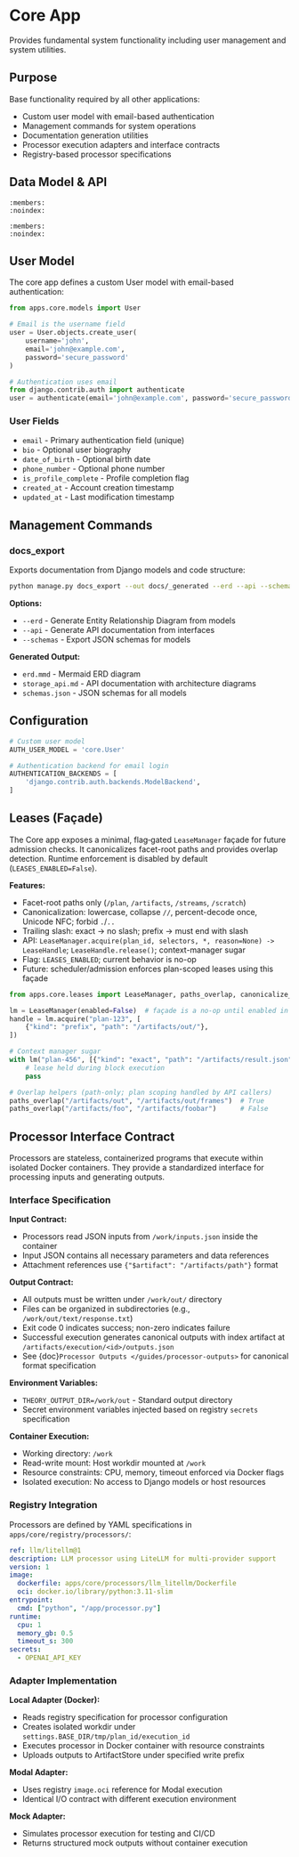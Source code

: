 # Core App

Provides fundamental system functionality including user management and system utilities.

## Purpose  

Base functionality required by all other applications:
- Custom user model with email-based authentication
- Management commands for system operations
- Documentation generation utilities
- Processor execution adapters and interface contracts
- Registry-based processor specifications

## Data Model & API

```{automodule} apps.core.models
:members:
:noindex:
```

```{automodule} apps.core.management.commands.docs_export
:members:
:noindex:
```

## User Model

The core app defines a custom User model with email-based authentication:

```python
from apps.core.models import User

# Email is the username field
user = User.objects.create_user(
    username='john',
    email='john@example.com', 
    password='secure_password'
)

# Authentication uses email
from django.contrib.auth import authenticate
user = authenticate(email='john@example.com', password='secure_password')
```

### User Fields

- `email` - Primary authentication field (unique)
- `bio` - Optional user biography  
- `date_of_birth` - Optional birth date
- `phone_number` - Optional phone number
- `is_profile_complete` - Profile completion flag
- `created_at` - Account creation timestamp
- `updated_at` - Last modification timestamp

## Management Commands

### docs_export

Exports documentation from Django models and code structure:

```bash
python manage.py docs_export --out docs/_generated --erd --api --schemas
```

**Options:**
- `--erd` - Generate Entity Relationship Diagram from models
- `--api` - Generate API documentation from interfaces  
- `--schemas` - Export JSON schemas for models

**Generated Output:**
- `erd.mmd` - Mermaid ERD diagram
- `storage_api.md` - API documentation with architecture diagrams
- `schemas.json` - JSON schemas for all models

## Configuration

```python
# Custom user model
AUTH_USER_MODEL = 'core.User'

# Authentication backend for email login
AUTHENTICATION_BACKENDS = [
    'django.contrib.auth.backends.ModelBackend',
]
```

## Leases (Façade)

The Core app exposes a minimal, flag‑gated `LeaseManager` façade for future admission checks.
It canonicalizes facet-root paths and provides overlap detection. Runtime enforcement is 
disabled by default (`LEASES_ENABLED=False`).

**Features:**
- Facet-root paths only (`/plan`, `/artifacts`, `/streams`, `/scratch`)
- Canonicalization: lowercase, collapse `//`, percent-decode once, Unicode NFC; forbid `.`/`..`
- Trailing slash: exact → no slash; prefix → must end with slash
- API: `LeaseManager.acquire(plan_id, selectors, *, reason=None) -> LeaseHandle`; `LeaseHandle.release()`; context-manager sugar
- Flag: `LEASES_ENABLED`; current behavior is no-op
- Future: scheduler/admission enforces plan-scoped leases using this façade

```python
from apps.core.leases import LeaseManager, paths_overlap, canonicalize_selector

lm = LeaseManager(enabled=False)  # façade is a no‑op until enabled in future work
handle = lm.acquire("plan-123", [
    {"kind": "prefix", "path": "/artifacts/out/"},
])

# Context manager sugar
with lm("plan-456", [{"kind": "exact", "path": "/artifacts/result.json"}]) as handle:
    # lease held during block execution
    pass

# Overlap helpers (path-only; plan scoping handled by API callers)
paths_overlap("/artifacts/out", "/artifacts/out/frames")  # True
paths_overlap("/artifacts/foo", "/artifacts/foobar")      # False
```

## Processor Interface Contract

Processors are stateless, containerized programs that execute within isolated Docker containers. They provide a standardized interface for processing inputs and generating outputs.

### Interface Specification

**Input Contract:**
- Processors read JSON inputs from `/work/inputs.json` inside the container
- Input JSON contains all necessary parameters and data references
- Attachment references use `{"$artifact": "/artifacts/path"}` format

**Output Contract:**  
- All outputs must be written under `/work/out/` directory
- Files can be organized in subdirectories (e.g., `/work/out/text/response.txt`)
- Exit code 0 indicates success; non-zero indicates failure
- Successful execution generates canonical outputs with index artifact at `/artifacts/execution/<id>/outputs.json`
- See {doc}`Processor Outputs </guides/processor-outputs>` for canonical format specification

**Environment Variables:**
- `THEORY_OUTPUT_DIR=/work/out` - Standard output directory
- Secret environment variables injected based on registry `secrets` specification

**Container Execution:**
- Working directory: `/work`
- Read-write mount: Host workdir mounted at `/work`
- Resource constraints: CPU, memory, timeout enforced via Docker flags
- Isolated execution: No access to Django models or host resources

### Registry Integration

Processors are defined by YAML specifications in `apps/core/registry/processors/`:

```yaml
ref: llm/litellm@1
description: LLM processor using LiteLLM for multi-provider support
version: 1
image:
  dockerfile: apps/core/processors/llm_litellm/Dockerfile
  oci: docker.io/library/python:3.11-slim
entrypoint:
  cmd: ["python", "/app/processor.py"]
runtime:
  cpu: 1
  memory_gb: 0.5
  timeout_s: 300
secrets:
  - OPENAI_API_KEY
```

### Adapter Implementation

**Local Adapter (Docker):**
- Reads registry specification for processor configuration
- Creates isolated workdir under `settings.BASE_DIR/tmp/plan_id/execution_id`
- Executes processor in Docker container with resource constraints
- Uploads outputs to ArtifactStore under specified write prefix

**Modal Adapter:**
- Uses registry `image.oci` reference for Modal execution
- Identical I/O contract with different execution environment

**Mock Adapter:**
- Simulates processor execution for testing and CI/CD
- Returns structured mock outputs without container execution
